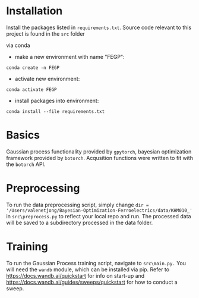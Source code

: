 # Installation
Install the packages listed in `requirements.txt`.  Source code relevant to this project is found in the `src` folder

via conda
* make a new environment with name "FEGP": 
```
conda create -n FEGP
```
* activate new environment: 
```
conda activate FEGP
```
* install packages into environment: 
```
conda install --file requirements.txt
```

# Basics
Gaussian process functionality provided by `gpytorch`, bayesian optimization framework provided by `botorch`.  Acqusition functions were written to fit with the `botorch` API.  

# Preprocessing
To run the data preprocessing script, simply change `dir = '/Users/valenetjong/Bayesian-Optimization-Ferroelectrics/data/KHM010_'` in `src\preprocess.py` to reflect your local repo and run. The processed data will be saved to a subdirectory processed in the data folder. 

# Training
To run the Gaussian Process training script, navigate to `src\main.py.` You will need the `wandb` module, which can be installed via pip. Refer to https://docs.wandb.ai/quickstart for info on start-up and https://docs.wandb.ai/guides/sweeps/quickstart for how to conduct a sweep.   
